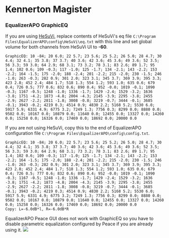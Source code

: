 # Kennerton Magister
### EqualizerAPO GraphicEQ
If you are using [HeSuVi](https://sourceforge.net/projects/hesuvi/), replace contents of HeSuVi's eq file `C:\Program Files\EqualizerAPO\config\HeSuVi\eq.txt` with this line and set global volume for both channels from HeSuVi UI to **-60**.
```
GraphicEQ: 10 -84; 20 6.0; 22 5.7; 23 5.6; 25 5.2; 26 5.0; 28 4.7; 30 4.4; 32 4.1; 35 3.8; 37 3.7; 40 3.6; 42 3.6; 45 3.6; 49 3.6; 52 3.5; 56 3.3; 59 3.0; 64 2.9; 68 3.1; 73 3.2; 78 3.1; 83 2.6; 89 1.7; 95 1.4; 102 0.6; 109 -0.3; 117 -1.0; 125 -1.7; 134 -2.1; 143 -2.2; 153 -2.2; 164 -1.5; 175 -2.0; 188 -2.4; 201 -2.2; 215 -2.0; 230 -1.5; 246 -1.0; 263 -0.3; 282 0.9; 301 2.0; 323 3.1; 345 3.7; 369 3.9; 395 3.3; 423 2.8; 452 2.4; 484 1.7; 518 1.3; 554 1.2; 593 1.0; 635 0.6; 679 0.4; 726 0.5; 777 0.6; 832 0.6; 890 0.4; 952 -0.0; 1019 -0.1; 1090 -0.3; 1167 -0.5; 1248 -1.0; 1336 -1.7; 1429 -2.4; 1529 -3.2; 1636 -3.8; 1751 -4.2; 1873 -4.8; 2004 -4.3; 2145 -3.9; 2295 -3.8; 2455 -2.9; 2627 -2.2; 2811 -1.8; 3008 -0.8; 3219 -0.7; 3444 -0.1; 3685 -0.1; 3943 -0.2; 4219 0.3; 4514 0.9; 4830 2.2; 5168 5.2; 5530 6.0; 5917 5.9; 6331 4.9; 6775 3.2; 7249 1.3; 7756 0.3; 8299 0.0; 8880 0.0; 9502 0.0; 10167 0.0; 10879 0.0; 11640 0.0; 12455 0.0; 13327 0.0; 14260 0.0; 15258 0.0; 16326 0.0; 17469 0.0; 18692 0.0; 20000 0.0
```
If you are not using HeSuVi, copy this to the end of EqualizerAPO configuration file `C:\Program Files\EqualizerAPO\config\config.txt`.
```
GraphicEQ: 10 -84; 20 6.0; 22 5.7; 23 5.6; 25 5.2; 26 5.0; 28 4.7; 30 4.4; 32 4.1; 35 3.8; 37 3.7; 40 3.6; 42 3.6; 45 3.6; 49 3.6; 52 3.5; 56 3.3; 59 3.0; 64 2.9; 68 3.1; 73 3.2; 78 3.1; 83 2.6; 89 1.7; 95 1.4; 102 0.6; 109 -0.3; 117 -1.0; 125 -1.7; 134 -2.1; 143 -2.2; 153 -2.2; 164 -1.5; 175 -2.0; 188 -2.4; 201 -2.2; 215 -2.0; 230 -1.5; 246 -1.0; 263 -0.3; 282 0.9; 301 2.0; 323 3.1; 345 3.7; 369 3.9; 395 3.3; 423 2.8; 452 2.4; 484 1.7; 518 1.3; 554 1.2; 593 1.0; 635 0.6; 679 0.4; 726 0.5; 777 0.6; 832 0.6; 890 0.4; 952 -0.0; 1019 -0.1; 1090 -0.3; 1167 -0.5; 1248 -1.0; 1336 -1.7; 1429 -2.4; 1529 -3.2; 1636 -3.8; 1751 -4.2; 1873 -4.8; 2004 -4.3; 2145 -3.9; 2295 -3.8; 2455 -2.9; 2627 -2.2; 2811 -1.8; 3008 -0.8; 3219 -0.7; 3444 -0.1; 3685 -0.1; 3943 -0.2; 4219 0.3; 4514 0.9; 4830 2.2; 5168 5.2; 5530 6.0; 5917 5.9; 6331 4.9; 6775 3.2; 7249 1.3; 7756 0.3; 8299 0.0; 8880 0.0; 9502 0.0; 10167 0.0; 10879 0.0; 11640 0.0; 12455 0.0; 13327 0.0; 14260 0.0; 15258 0.0; 16326 0.0; 17469 0.0; 18692 0.0; 20000 0.0
Copy: L=-6.0dB*l, R=-6.0dB*R
```
EqualizerAPO Peace GUI does not work with GraphicEQ so you have to disable parametric equalization configured by Peace if you are already using it.
![](https://raw.githubusercontent.com/jaakkopasanen/AutoEq/master/results/SBAF-Serious/innerfidelity/onear/Kennerton%20Magister/Kennerton%20Magister.png)
